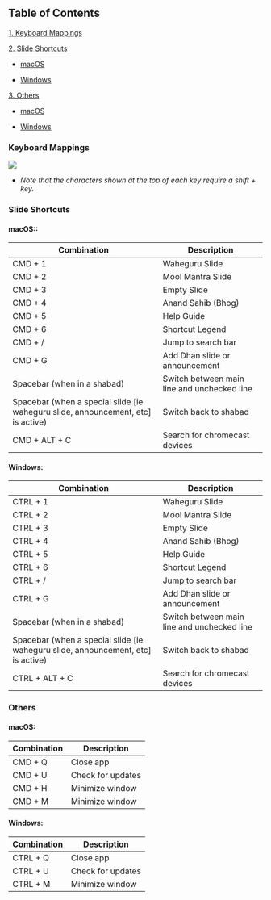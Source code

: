 ## Table of Contents

[1. Keyboard Mappings](#mappings)

[2. Slide Shortcuts](#slides)

- [macOS](#macos-slides)

- [Windows](#windows-slides)

[3. Others](#others)

- [macOS](#macos-others)

- [Windows](#windows-others)

### <a name="mappings">Keyboard Mappings</a>

![](./assets/img/help_images/web-desktop-keyboard-map.png)

- _Note that the characters shown at the top of each key require a shift + key._

### <a name="slides">Slide Shortcuts</a>

#### <a name="macos-slides">macOS:</a>:

| Combination                                                                      | Description                                 |
| -------------------------------------------------------------------------------- | ------------------------------------------- |
| CMD + 1                                                                          | Waheguru Slide                              |
| CMD + 2                                                                          | Mool Mantra Slide                           |
| CMD + 3                                                                          | Empty Slide                                 |
| CMD + 4                                                                          | Anand Sahib (Bhog)                          |
| CMD + 5                                                                          | Help Guide                                  |
| CMD + 6                                                                          | Shortcut Legend                             |
| CMD + /                                                                          | Jump to search bar                          |
| CMD + G                                                                          | Add Dhan slide or announcement              |
| Spacebar (when in a shabad)                                                      | Switch between main line and unchecked line |
| Spacebar (when a special slide [ie waheguru slide, announcement, etc] is active) | Switch back to shabad                       |
| CMD + ALT + C                                                                    | Search for chromecast devices               |

#### <a name="windows-slides">Windows:</a>

| Combination                                                                      | Description                                 |
| -------------------------------------------------------------------------------- | ------------------------------------------- |
| CTRL + 1                                                                         | Waheguru Slide                              |
| CTRL + 2                                                                         | Mool Mantra Slide                           |
| CTRL + 3                                                                         | Empty Slide                                 |
| CTRL + 4                                                                         | Anand Sahib (Bhog)                          |
| CTRL + 5                                                                         | Help Guide                                  |
| CTRL + 6                                                                         | Shortcut Legend                             |
| CTRL + /                                                                         | Jump to search bar                          |
| CTRL + G                                                                         | Add Dhan slide or announcement              |
| Spacebar (when in a shabad)                                                      | Switch between main line and unchecked line |
| Spacebar (when a special slide [ie waheguru slide, announcement, etc] is active) | Switch back to shabad                       |
| CTRL + ALT + C                                                                   | Search for chromecast devices               |

### <a name="others">Others</a>

#### <a name ="macos-others">macOS:</a>

| Combination | Description       |
| ----------- | ----------------- |
| CMD + Q     | Close app         |
| CMD + U     | Check for updates |
| CMD + H     | Minimize window   |
| CMD + M     | Minimize window   |

#### <a name ="windows-others">Windows:</a>

| Combination | Description       |
| ----------- | ----------------- |
| CTRL + Q    | Close app         |
| CTRL + U    | Check for updates |
| CTRL + M    | Minimize window   |
